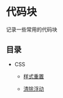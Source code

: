 # 代码块

记录一些常用的代码块

## 目录

-   CSS

    -   [样式重置](./docs/css/reset.md)

    -   [清除浮动](./docs/css/float.md)
